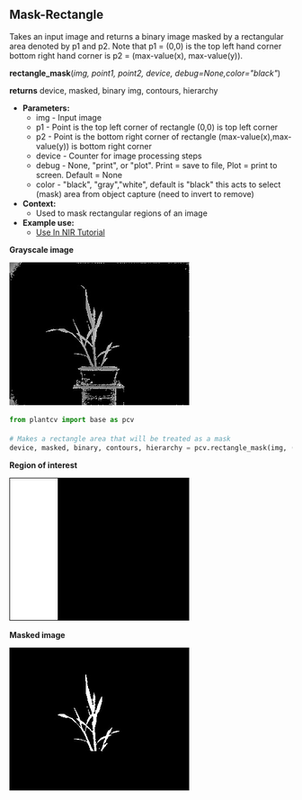 ## Mask-Rectangle

Takes an input image and returns a binary image masked by a rectangular area denoted by p1 and p2. 
Note that p1 = (0,0) is the top left hand corner bottom right hand corner is p2 = (max-value(x), max-value(y)).

**rectangle_mask**(*img, point1, point2, device, debug=None,color="black"*)

**returns** device, masked, binary img, contours, hierarchy 

- **Parameters:**
    - img - Input image
    - p1 - Point is the top left corner of rectangle (0,0) is top left corner
    - p2 - Point is the bottom right corner of rectangle (max-value(x),max-value(y)) is bottom right corner
    - device - Counter for image processing steps
    - debug - None, "print", or "plot". Print = save to file, Plot = print to screen. Default = None
    - color - "black", "gray","white", default is "black" this acts to select (mask) area from object capture (need to invert to remove)
- **Context:**
    - Used to mask rectangular regions of an image
- **Example use:**
    - [Use In NIR Tutorial](nir_tutorial.md)
    
**Grayscale image**

![Screenshot](img/documentation_images/rectangle_mask/grayscale_image.jpg) 

```python
from plantcv import base as pcv

# Makes a rectangle area that will be treated as a mask
device, masked, binary, contours, hierarchy = pcv.rectangle_mask(img, (0,0), (75,252), device, debug="print", color="black")
```

**Region of interest**

![Screenshot](img/documentation_images/rectangle_mask/roi.jpg) 

**Masked image**

![Screenshot](img/documentation_images/rectangle_mask/masked.jpg) 
